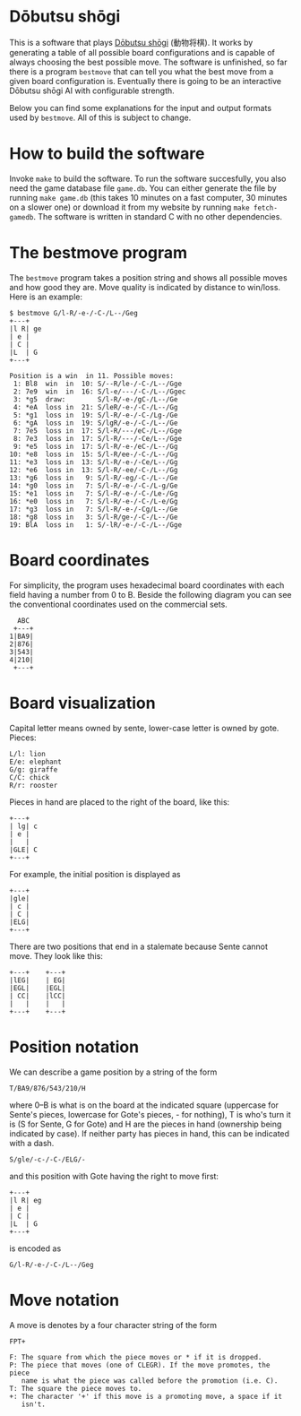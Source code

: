 Dōbutsu shōgi
=============

This is a software that plays [Dōbutsu shōgi]&#x20;(動物将棋).  It works
by generating a table of all possible board configurations and is
capable of always choosing the best possible move.  The software is
unfinished, so far there is a program `bestmove` that can tell you what
the best move from a given board configuration is.  Eventually there is
going to be an interactive Dōbutsu shōgi AI with configurable strength.

Below you can find some explanations for the input and output formats
used by `bestmove`. All of this is subject to change.

How to build the software
=========================

Invoke `make` to build the software.  To run the software succesfully,
you also need the game database file `game.db`.  You can either generate
the file by running `make game.db` (this takes 10&nbsp;minutes on a fast
computer, 30&nbsp;minutes on a slower one) or download it from my
website by running `make fetch-gamedb`.  The software is written in
standard C with no other dependencies.

The bestmove program
====================

The `bestmove` program takes a position string and shows all possible
moves and how good they are.  Move quality is indicated by distance to
win/loss.  Here is an example:

    $ bestmove G/l-R/-e-/-C-/L--/Geg
    +---+
    |l R| ge
    | e |
    | C |
    |L  | G
    +---+

    Position is a win  in 11. Possible moves:
     1: Bl8  win  in  10: S/--R/le-/-C-/L--/Gge
     2: 7e9  win  in  16: S/l-e/---/-C-/L--/Ggec
     3: *g5  draw:        S/l-R/-e-/gC-/L--/Ge
     4: *eA  loss in  21: S/leR/-e-/-C-/L--/Gg
     5: *g1  loss in  19: S/l-R/-e-/-C-/Lg-/Ge
     6: *gA  loss in  19: S/lgR/-e-/-C-/L--/Ge
     7: 7e5  loss in  17: S/l-R/---/eC-/L--/Gge
     8: 7e3  loss in  17: S/l-R/---/-Ce/L--/Gge
     9: *e5  loss in  17: S/l-R/-e-/eC-/L--/Gg
    10: *e8  loss in  15: S/l-R/ee-/-C-/L--/Gg
    11: *e3  loss in  13: S/l-R/-e-/-Ce/L--/Gg
    12: *e6  loss in  13: S/l-R/-ee/-C-/L--/Gg
    13: *g6  loss in   9: S/l-R/-eg/-C-/L--/Ge
    14: *g0  loss in   7: S/l-R/-e-/-C-/L-g/Ge
    15: *e1  loss in   7: S/l-R/-e-/-C-/Le-/Gg
    16: *e0  loss in   7: S/l-R/-e-/-C-/L-e/Gg
    17: *g3  loss in   7: S/l-R/-e-/-Cg/L--/Ge
    18: *g8  loss in   3: S/l-R/ge-/-C-/L--/Ge
    19: BlA  loss in   1: S/-lR/-e-/-C-/L--/Gge

Board coordinates
=================

For simplicity, the program uses hexadecimal board coordinates with each
field having a number from 0 to B.  Beside the following diagram you can
see the conventional coordinates used on the commercial sets.

      ABC
     +---+
    1|BA9|
    2|876|
    3|543|
    4|210|
     +---+

Board visualization
===================

Capital letter means owned by sente, lower-case letter is owned by gote.  Pieces:

    L/l: lion
    E/e: elephant
    G/g: giraffe
    C/C: chick
    R/r: rooster

Pieces in hand are placed to the right of the board, like this:

    +---+
    | lg| c
    | e |
    |   |
    |GLE| C
    +---+

For example, the initial position is displayed as

    +---+
    |gle| 
    | c |
    | C |
    |ELG| 
    +---+

There are two positions that end in a stalemate because Sente cannot
move.  They look like this:

    +---+    +---+
    |lEG|    | EG|
    |EGL|    |EGL|
    | CC|    |lCC|
    |   |    |   |
    +---+    +---+

Position notation
=================

We can describe a game position by a string of the form

    T/BA9/876/543/210/H

where 0–B is what is on the board at the indicated square (uppercase for
Sente's pieces, lowercase for Gote's pieces, - for nothing), T is who's
turn it is (S for Sente, G for Gote) and H are the pieces in hand
(ownership being indicated by case).  If neither party has pieces in
hand, this can be indicated with a dash.

    S/gle/-c-/-C-/ELG/-

and this position with Gote having the right to move first:

    +---+
    |l R| eg
    | e |
    | C |
    |L  | G
    +---+

is encoded as

    G/l-R/-e-/-C-/L--/Geg

Move notation
=============

A move is denotes by a four character string of the form

    FPT+

    F: The square from which the piece moves or * if it is dropped.
    P: The piece that moves (one of CLEGR). If the move promotes, the piece
       name is what the piece was called before the promotion (i.e. C).
    T: The square the piece moves to.
    +: The character '+' if this move is a promoting move, a space if it
       isn't.

[Dōbutsu shōgi]: https://en.wikipedia.org/wiki/D%C5%8Dbutsu_sh%C5%8Dgi

